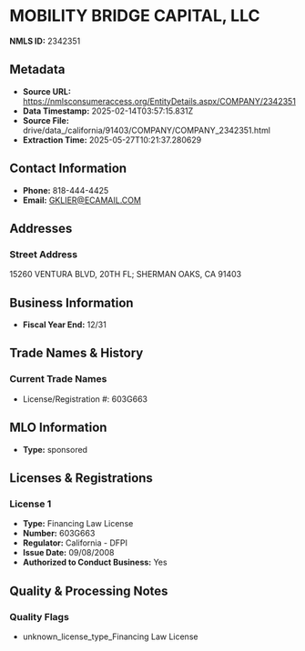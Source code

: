 # MOBILITY BRIDGE CAPITAL, LLC

**NMLS ID:** 2342351

## Metadata
- **Source URL:** https://nmlsconsumeraccess.org/EntityDetails.aspx/COMPANY/2342351
- **Data Timestamp:** 2025-02-14T03:57:15.831Z
- **Source File:** drive/data_/california/91403/COMPANY/COMPANY_2342351.html
- **Extraction Time:** 2025-05-27T10:21:37.280629

## Contact Information
- **Phone:** 818-444-4425
- **Email:** GKLIER@ECAMAIL.COM

## Addresses
### Street Address
15260 VENTURA BLVD, 20TH FL; SHERMAN OAKS, CA 91403

## Business Information
- **Fiscal Year End:** 12/31

## Trade Names & History
### Current Trade Names
- License/Registration #: 603G663

## MLO Information
- **Type:** sponsored

## Licenses & Registrations

### License 1
- **Type:** Financing Law License
- **Number:** 603G663
- **Regulator:** California - DFPI
- **Issue Date:** 09/08/2008
- **Authorized to Conduct Business:** Yes

## Quality & Processing Notes
### Quality Flags
- unknown_license_type_Financing Law License
